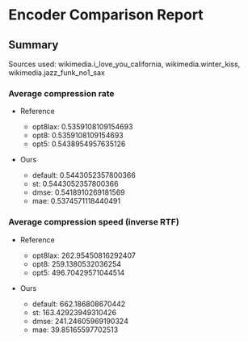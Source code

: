 
# Encoder Comparison Report

## Summary

Sources used: wikimedia.i_love_you_california, wikimedia.winter_kiss, wikimedia.jazz_funk_no1_sax

### Average compression rate

  - Reference
    - opt8lax: 0.5359108109154693
    - opt8: 0.5359108109154693
    - opt5: 0.5438954957635126

  - Ours
    - default: 0.5443052357800366
    - st: 0.5443052357800366
    - dmse: 0.5418910269181569
    - mae: 0.5374571118440491


### Average compression speed (inverse RTF)
  - Reference
    - opt8lax: 262.95450816292407
    - opt8: 259.1380532036254
    - opt5: 496.70429571044514

  - Ours
    - default: 662.186808670442
    - st: 163.42923949310426
    - dmse: 241.24605969190324
    - mae: 39.85165597702513


